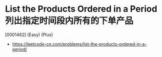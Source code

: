 # List the Products Ordered in a Period 列出指定时间段内所有的下单产品

[0001462] (Easy) (Plus)

- https://leetcode-cn.com/problems/list-the-products-ordered-in-a-period/
